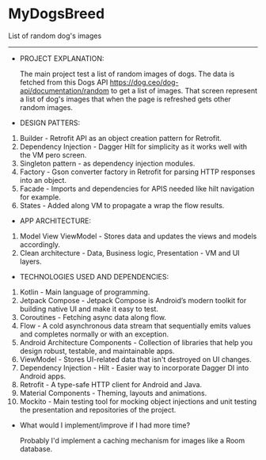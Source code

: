 # MyDogsBreed

List of random dog's images

-------

* PROJECT EXPLANATION:

  The main project test a list of random images of dogs.
  The data is fetched from this Dogs API https://dog.ceo/dog-api/documentation/random to get a list
  of images.
  That screen represent a list of dog's images that when the page is refreshed gets other random
  images.

* DESIGN PATTERS:

1. Builder - Retrofit API as an object creation pattern for Retrofit.
2. Dependency Injection - Dagger Hilt for simplicity as it works well with the VM pero screen.
3. Singleton pattern - as dependency injection modules.
4. Factory - Gson converter factory in Retrofit for parsing HTTP responses into an object.
5. Facade - Imports and dependencies for APIS needed like hilt navigation for example.
6. States - Added along VM to propagate a wrap the flow results.

* APP ARCHITECTURE:

1. Model View ViewModel - Stores data and updates the views and models accordingly.
2. Clean architecture - Data, Business logic, Presentation - VM and UI layers.

* TECHNOLOGIES USED AND DEPENDENCIES:

1. Kotlin - Main language of programming.
2. Jetpack Compose - Jetpack Compose is Android’s modern toolkit for building native UI and make it
   easy to test.
3. Coroutines - Fetching async data along flow.
4. Flow - A cold asynchronous data stream that sequentially emits values and completes normally or
   with an exception.
5. Android Architecture Components - Collection of libraries that help you design robust, testable,
   and maintainable apps.
6. ViewModel - Stores UI-related data that isn't destroyed on UI changes.
7. Dependency Injection - Hilt - Easier way to incorporate Dagger DI into Android apps.
8. Retrofit - A type-safe HTTP client for Android and Java.
9. Material Components - Theming, layouts and animations.
10. Mockito - Main testing tool for mocking object injections and unit testing the presentation and
    repositories of the project.

* What would I implement/improve if I had more time?

  Probably I'd implement a caching mechanism for images like a Room database.